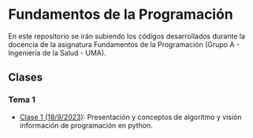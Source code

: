 # Fundamentos de la Programación
En este repositorio se irán subiendo los códigos desarrollados durante la docencia de la asignatura Fundamentos de la Programación (Grupo A - Ingeniería de la Salud - UMA).

## Clases
### Tema 1
* [Clase 1 (18/9/2023)](clases/clase01/clase01.md):  Presentación y conceptos de algoritmo y visión información de programación en python.
